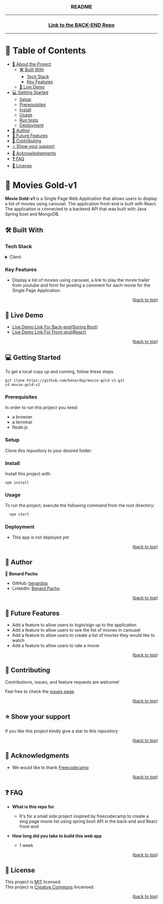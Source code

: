 <a name="readme-top"></a>
<div align="center">
  <h3><b>README</b></h3>
  <hr/>
</div>
<div align="center">
  <h3><a href="https://github.com/benardop/movie-list">Link to the BACK-END Repo</a></h3>
  <hr>
</div>

<!-- TABLE OF CONTENTS -->

# 📗 Table of Contents

- [📖 About the Project](#about-project)
  - [🛠 Built With](#built-with)
    - [Tech Stack](#tech-stack)
    - [Key Features](#key-features)
  - [🚀 Live Demo](#live-demo)
- [💻 Getting Started](#getting-started)
  - [Setup](#setup)
  - [Prerequisites](#prerequisites)
  - [Install](#install)
  - [Usage](#usage)
  - [Run tests](#run-tests)
  - [Deployment](#triangular_flag_on_post-deployment)
- [👥 Author](#author)
- [🔭 Future Features](#future-features)
- [🤝 Contributing](#contributing)
- [⭐️ Show your support](#support)
- [🙏 Acknowledgements](#acknowledgements)
- [❓ FAQ](#faq)
- [📝 License](#license)

<!-- PROJECT DESCRIPTION -->

# 📖 Movies Gold-v1<a name="about-project"></a>

**Movie Gold-v1** is a Single Page Web Application that allows users to display a list of movies using carousel. The application front-end is built with React. The application is connected to a backend API that was built with Java Spring boot and MongoDB.

## 🛠 Built With <a name="built-with"></a>

### Tech Stack <a name="tech-stack"></a>

<details>
  <summary>Client</summary>
  <ul>
    <li><a href="https://reactjs.org//">React JS</a></li>
  </ul>
</details>

<!-- Features -->

### Key Features <a name="key-features"></a>

- Display a list of movies using carousel, a link to play the movie trailer from youtube and form for posting a comment for each movie for the Single Page Application.

<p align="right">(<a href="#readme-top">back to top</a>)</p>

<!-- LIVE DEMO -->

## 🚀 Live Demo <a name="live-demo"></a>

- [Live Demo Link For Back-end(Spring Boot)]()
- [Live Demo Link For Front-end(React)]()

<p align="right">(<a href="#readme-top">back to top</a>)</p>

<!-- GETTING STARTED -->

## 💻 Getting Started <a name="getting-started"></a>

To get a local copy up and running, follow these steps.
````
git clone https://github.com/benardop/movie-gold-v1.git
cd movie-gold-v1
````

### Prerequisites

In order to run this project you need:

- a browser
- a terminal
- Node.js

### Setup

Clone this repository to your desired folder:

<!--
Example commands:

```sh
  cd my-folder
  git clone git@github.com:myaccount/my-project.git
```
--->

### Install

Install this project with:

````
npm install
````

### Usage

To run the project, execute the following command from the root directory:

```sh
  npm start
```

### Deployment

- This app is not deployed yet

<p align="right">(<a href="#readme-top">back to top</a>)</p>

<!-- AUTHORS -->

## 👥 Author <a name="author"></a>

👤 **Benard Pacho**

- GitHub: [benardop](https://github.com/benardop)
- LinkedIn: [Benard Pacho](https://www.linkedin.com/in/benardpacho/)

<p align="right">(<a href="#readme-top">back to top</a>)</p>

<!-- FUTURE FEATURES -->

## 🔭 Future Features <a name="future-features"></a>

- Add a feature to allow users to login/sign up to the application
- Add a feature to allow users to see the list of movies in carousel
- Add a feature to allow users to create a list of movies they would like to watch
- Add a feature to allow users to rate a movie

<p align="right">(<a href="#readme-top">back to top</a>)</p>

<!-- CONTRIBUTING -->

## 🤝 Contributing <a name="contributing"></a>

Contributions, issues, and feature requests are welcome!

Feel free to check the [issues page](../../issues/).

<p align="right">(<a href="#readme-top">back to top</a>)</p>

<!-- SUPPORT -->

## ⭐️ Show your support <a name="support"></a>

If you like this project kindly give a star to this repository

<p align="right">(<a href="#readme-top">back to top</a>)</p>

<!-- ACKNOWLEDGEMENTS -->

## 🙏 Acknowledgments <a name="acknowledgements"></a>

- We would like to thank [Freecodecamp](https://www.freecodecamp.org/)

<p align="right">(<a href="#readme-top">back to top</a>)</p>

<!-- FAQ (optional) -->

## ❓ FAQ <a name="faq"></a>

- **What is this repo for**

  - It's for a small side project inspired by freecodecamp to create a sing page movie list using spring boot API in the back-end and React front-end

- **How long did you take to build this web app**

  - 1 week

<p align="right">(<a href="#readme-top">back to top</a>)</p>

<!-- LICENSE -->

## 📝 License <a name="license"></a>

This project is [MIT](./MIT.md) licensed.  
This project is [Creative Commons](https://creativecommons.org/licenses/by-nc/4.0/) lincensed.

<p align="right">(<a href="#readme-top">back to top</a>)</p>

